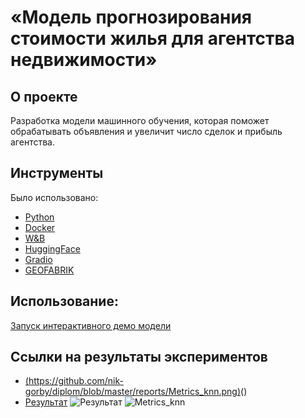 
# «Модель прогнозирования стоимости жилья для агентства недвижимости»

## О проекте ##

Разработка модели машинного обучения, которая поможет обрабатывать объявления и увеличит число сделок и прибыль агентства.

## Инструменты ##

Было использовано:

- [Python](https://www.python.org/)
- [Docker](https://www.docker.com/)
- [W&B](https://wandb.ai/)
- [HuggingFace](https://huggingface.co/)
- [Gradio](https://www.gradio.app/)
- [GEOFABRIK](https://www.geofabrik.de/)

## Использование: ##

[Запуск интерактивного демо модели](https://huggingface.co/spaces/Nikgorby/Diplom_DS_SF)

## Ссылки на результаты экспериментов ##

- [(https://github.com/nik-gorby/diplom/blob/master/reports/Metrics_knn.png)](https://wandb.ai/nikgorby/diplom_0106?nw=nwusernikgorby)()
- [Результат](https://wandb.ai/nikgorby/diplom_kneighbors?nw=nwusernikgorby)
![Результат](https://github.com/nik-gorby/diplom/assets/138844875/937cf7a4-a439-4bc2-8bcf-5685307f6cb7)
![Metrics_knn](https://github.com/nik-gorby/diplom/assets/138844875/ecd9af8e-aea1-4316-b11f-9929bbc4429a)
